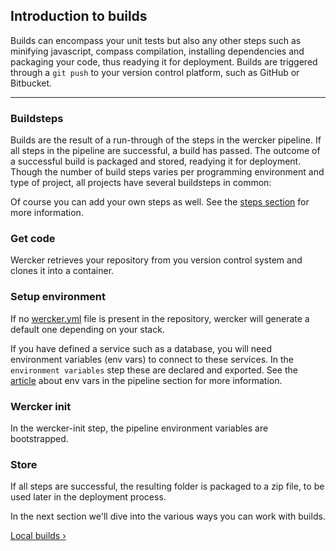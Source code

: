 ## Introduction to builds

Builds can encompass your unit tests but also any other steps such as minifying javascript, compass compilation, installing dependencies and packaging your code, thus readying it for deployment.
Builds are triggered through a `git push` to your version control
platform, such as GitHub or Bitbucket.

-------

### Buildsteps

Builds are the result of a run-through of the steps in the wercker pipeline. If all steps in the pipeline are successful, a build has passed.
The outcome of a successful build is packaged and stored, readying it for deployment. Though the number of build steps varies per programming environment and type of project, all projects have several buildsteps in common:

Of course you can add your own steps as well. See the
[steps section](/learn/steps/introduction.html) for more information.

### Get code
Wercker retrieves your repository from you version control system and
clones it into a container.

### Setup environment

If no [wercker.yml](/learn/wercker-yml/introduction.html) file is present in the
repository, wercker will generate a default one depending on your stack.

If you have defined a service such as a database, you will need
environment variables (env vars) to connect to these services.
In the `environment variables` step these are declared and exported. See
the [article](/learn/pipelines/using-env-vars.html) about env vars in
the pipeline section for more information.

### Wercker init

In the wercker-init step, the pipeline environment variables are
bootstrapped.

### Store

If all steps are successful, the resulting folder is packaged to a zip file, to be used later in the deployment process.

In the next section we'll dive into the various ways you can work with
builds.

[Local builds &rsaquo;](/learn/build/local-builds.html "nav next build")
